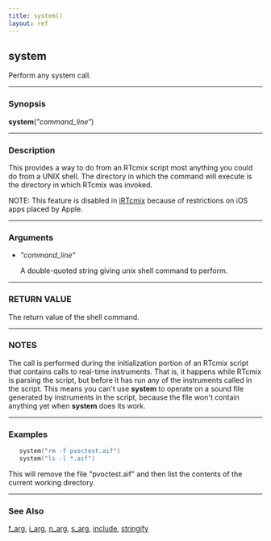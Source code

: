 ```yaml
---
title: system()
layout: ref
---
```


## system

Perform any system call.

-----

### Synopsis

**system**(*"command\_line"*)

-----

### Description

This provides a way to do from an RTcmix script most anything you could
do from a UNIX shell. The directory in which the command will execute is
the directory in which RTcmix was invoked.

NOTE: This feature is disabled in [iRTcmix](../../irtcmix/index.html)
because of restrictions on iOS apps placed by Apple.

-----

### Arguments

  - <span id="item_command_line">*"command\_line"*</span>  
      
    A double-quoted string giving unix shell command to perform.

-----

### RETURN VALUE

The return value of the shell command.

-----

### NOTES

The call is performed during the initialization portion of an RTcmix
script that contains calls to real-time instruments. That is, it happens
while RTcmix is parsing the script, but before it has run any of the
instruments called in the script. This means you can't use **system** to
operate on a sound file generated by instruments in the script,
because the file won't contain anything yet when **system** does its
work.

-----

### Examples

```cpp
   system("rm -f pvoctest.aif")
   system("ls -l *.aif")
```

This will remove the file "pvoctest.aif" and then list the contents of
the current working directory.

-----

### See Also

[f\_arg](f_arg.html), [i\_arg](f_arg.html), [n\_arg](f_arg.html),
[s\_arg](f_arg.html), [include](include.html),
[stringify](stringify.html)
